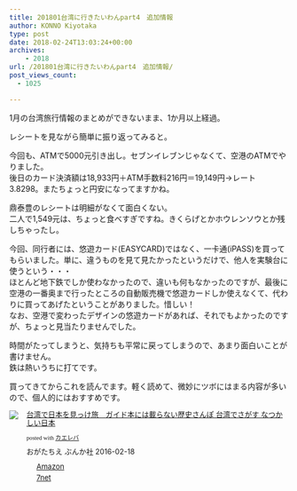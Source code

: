 ```yaml
---
title: 201801台湾に行きたいわんpart4　追加情報
author: KONNO Kiyotaka
type: post
date: 2018-02-24T13:03:24+00:00
archives:
    - 2018
url: /201801台湾に行きたいわんpart4　追加情報/
post_views_count:
  - 1025

---
```

1月の台湾旅行情報のまとめができないまま、1か月以上経過。

レシートを見ながら簡単に振り返ってみると。

今回も、ATMで5000元引き出し。セブンイレブンじゃなくて、空港のATMでやりました。  
後日のカード決済額は18,933円＋ATM手数料216円＝19,149円→レート3.8298。またちょっと円安になってますかね。

鼎泰豊のレシートは明細がなくて面白くない。  
二人で1,549元は、ちょっと食べすぎですね。きくらげとかホウレンソウとか残しちゃったし。

今回、同行者には、悠遊カード(EASYCARD)ではなく、一卡通(iPASS)を買ってもらいました。単に、違うものを見て見たかったというだけで、他人を実験台に使うという・・・  
ほとんど地下鉄でしか使わなかったので、違いも何もなかったのですが、最後に空港の一番奥まで行ったところの自動販売機で悠遊カードしか使えなくて、代わりに買ってあげたということがありました。惜しい！  
なお、空港で変わったデザインの悠遊カードがあれば、それでもよかったのですが、ちょっと見当たりませんでした。

時間がたってしまうと、気持ちも平常に戻ってしまうので、あまり面白いことが書けません。  
鉄は熱いうちに打てです。



買ってきてからこれを読んでます。軽く読めて、微妙にツボにはまる内容が多いので、個人的にはおすすめです。

<div class="kaerebalink-box" style="text-align: left; overflow: hidden; padding-bottom: 20px; font-size: small;">
  <div class="kaerebalink-image" style="margin: 0px 15px 10px 0px; float: left;">
    <a href="http://www.amazon.co.jp/exec/obidos/ASIN/B01BVM18ME/konnokiyotaka-22/" target="_blank" rel="nofollow"><img style="border: currentcolor; border-image: none;" src="https://i1.wp.com/images-fe.ssl-images-amazon.com/images/I/51DzQmfa%2BYL._SL160_.jpg?ssl=1" data-recalc-dims="1" /></a>
  </div>
  
  <div class="kaerebalink-info" style="line-height: 120%; overflow: hidden;">
    <div class="kaerebalink-name" style="line-height: 120%; margin-bottom: 10px;">
      <a href="http://www.amazon.co.jp/exec/obidos/ASIN/B01BVM18ME/konnokiyotaka-22/" target="_blank" rel="nofollow">台湾で日本を見っけ旅　ガイド本には載らない歴史さんぽ 台湾でさがす なつかしい日本</a></p>
      <div class="kaerebalink-powered-date" style="line-height: 120%; font-family: verdana; font-size: 8pt; margin-top: 5px;">
        posted with <a href="http://kaereba.com" target="_blank" rel="nofollow">カエレバ</a>
      </div>
    </div>
    <div class="kaerebalink-detail" style="margin-bottom: 5px;">
      おがたちえ ぶんか社 2016-02-18
    </div>
    <div class="kaerebalink-link1" style="margin-top: 10px;">
      <div class="shoplinkamazon" style="background: url(&quot;//img.yomereba.com/simple1.gif&quot;) no-repeat 0px 0px; padding: 2px 0px 2px 18px; margin-right: 5px; white-space: nowrap;">
        <a href="http://www.amazon.co.jp/gp/search?keywords=%E5%8F%B0%E6%B9%BE%E3%81%A7%E6%97%A5%E6%9C%AC%E3%82%92%E8%A6%8B%E3%81%A4%E3%81%91%E6%97%85&__mk_ja_JP=%E3%82%AB%E3%82%BF%E3%82%AB%E3%83%8A&tag=konnokiyotaka-22" target="_blank" rel="nofollow">Amazon</a>
      </div>
      <div class="shoplinkseven" style="background: url(&quot;//img.yomereba.com/simple1.gif&quot;) no-repeat 0px 0px; padding: 2px 0px 2px 18px; margin-right: 5px; white-space: nowrap;">
        <a href="https://px.a8.net/svt/ejp?a8mat=2TTLAZ+DIF7K2+2N1Y+BW8O2&a8ejpredirect=http%3A%2F%2F7af-ent.omni7.jp%2Frelay%2Faffiliate%2FentranceProcess.do%3Furl%3Dhttp%253A%252F%252F7net.omni7.jp%252Fsearch%252F%253Fkeyword%253D%2525E5%25258F%2525B0%2525E6%2525B9%2525BE%2525E3%252581%2525A7%2525E6%252597%2525A5%2525E6%25259C%2525AC%2525E3%252582%252592%2525E8%2525A6%25258B%2525E3%252581%2525A4%2525E3%252581%252591%2525E6%252597%252585%2526searchKeywordFlg%253D1" target="_blank" rel="nofollow">7net</a><img width="1" height="1" alt="" src="https://i0.wp.com/www17.a8.net/0.gif?resize=1%2C1&#038;ssl=1" border="0" data-recalc-dims="1" />
      </div>
    </div>
  </div>
  
  <div class="booklink-footer" style="clear: left;">
  </div>
</div>